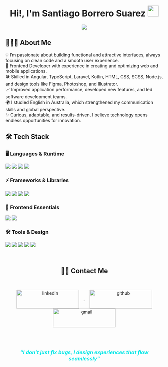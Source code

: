 
<h1 align="center"><b>Hi!, I'm Santiago Borrero Suarez </b><img src="https://media.giphy.com/media/hvRJCLFzcasrR4ia7z/giphy.gif" width="35"></h1>
<p align="center">
  <a href="https://github.com/SantiagoBoS">
    <img src="https://readme-typing-svg.herokuapp.com?font=Time+New+Roman&color=%2300e6e6&size=25&center=true&vCenter=true&width=600&height=100&lines=Systems+Engineer;Software+Developer;Frontend+Developer" />
  </a>
</p>


<h2><b>👨🏻‍💻 About Me </b></h2>
💡 I’m passionate about building functional and attractive interfaces, always focusing on clean code and a smooth user experience.<br>
🚀 Frontend Developer with experience in creating and optimizing web and mobile applications.<br>
🛠️ Skilled in Angular, TypeScript, Laravel, Kotlin, HTML, CSS, SCSS, Node.js, and design tools like Figma, Photoshop, and Illustrator.<br>
📈 Improved application performance, developed new features, and led software development teams.<br>
🌍 I studied English in Australia, which strengthened my communication skills and global perspective.<br>
✨ Curious, adaptable, and results-driven, I believe technology opens endless opportunities for innovation.<br>

<h2><b>🛠 Tech Stack </b></h2>
  <h3>🖥️ Languages & Runtime</h3>
  <p>
    <img src="https://img.shields.io/badge/TypeScript-3178C6?style=for-the-badge&logo=typescript&logoColor=white" />
    <img src="https://img.shields.io/badge/JavaScript-F7DF1E?style=for-the-badge&logo=javascript&logoColor=black" />
    <img src="https://img.shields.io/badge/Kotlin-7F52FF?style=for-the-badge&logo=kotlin&logoColor=white" />
    <img src="https://img.shields.io/badge/Node.js-43853D?style=for-the-badge&logo=node.js&logoColor=white" />
  </p>
  
  <h3>⚡ Frameworks & Libraries</h3>
  <p>
    <img src="https://img.shields.io/badge/Angular-DD0031?style=for-the-badge&logo=angular&logoColor=white"/>
    <img src="https://img.shields.io/badge/Laravel-FF2D20?style=for-the-badge&logo=laravel&logoColor=white" />
    <img src="https://img.shields.io/badge/Bootstrap-7952B3?style=for-the-badge&logo=bootstrap&logoColor=white" />
    <img src="https://img.shields.io/badge/SCSS-CC6699?style=for-the-badge&logo=sass&logoColor=white" />
  </p>
  
  <h3>🎨 Frontend Essentials</h3>
  <p>
    <img src="https://img.shields.io/badge/HTML5-E34F26?style=for-the-badge&logo=html5&logoColor=white" />
    <img src="https://img.shields.io/badge/CSS-1572B6?style=for-the-badge&logo=css3&logoColor=white" />
  </p>
  
  <h3>🛠️ Tools & Design</h3>
  <p>
    <img src="https://img.shields.io/badge/Git-F05032?style=for-the-badge&logo=git&logoColor=white" />
    <img src="https://img.shields.io/badge/GitHub-181717?style=for-the-badge&logo=github&logoColor=white" />
    <img src="https://img.shields.io/badge/Figma-F24E1E?style=for-the-badge&logo=figma&logoColor=white" />
    <img src="https://img.shields.io/badge/Photoshop-31A8FF?style=for-the-badge&logo=adobe-photoshop&logoColor=white" />
    <img src="https://img.shields.io/badge/Illustrator-FF9A00?style=for-the-badge&logo=adobe-illustrator&logoColor=white" />
  </p>

</br>
<h2 align="center"><b>🤝🏻 Contact Me</b></h2>
</br>
<p align="center">
  <a href="https://www.linkedin.com/in/santiagoborrerosuarez/" target="_blank">
    <img align="center" src="https://img.shields.io/badge/linkedin-%231DA1F2.svg?style=for-the-badge&logo=linkedin&logoColor=white"
      alt="linkedin" width="200" height="60" hspace="15"/>
  </a>
  <a href="https://github.com/SantiagoBoS" target="_blank">
    <img align="center"
      src="https://img.shields.io/badge/github-%2300acee.svg?color=181717&style=for-the-badge&logo=github&logoColor=white"
      alt="github" width="200" height="60" hspace="15"/>
  </a>
  <a href="mailto:sborrerosuarez@gmail.com" target="_blank">
    <img align="center"
      src="https://img.shields.io/badge/gmail-EA4335.svg?style=for-the-badge&logo=gmail&logoColor=white"
      alt="gmail" width="200" height="60" hspace="15"/>
  </a>
</p>

</br>
<h1></h1>
<h3 align="center" style="color:#00e6e6; font-style:italic;">
  “I don’t just fix bugs, I design experiences that flow seamlessly”
</h3>
<h1></h1>
</br>
